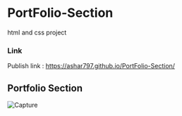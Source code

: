 # PortFolio-Section
html and css project

### Link
Publish link : https://ashar797.github.io/PortFolio-Section/

## Portfolio Section

![Capture](https://github.com/ASHAR797/PortFolio-Section/assets/111843979/35aaac22-5588-49ff-9337-f94cb62af9c9)




